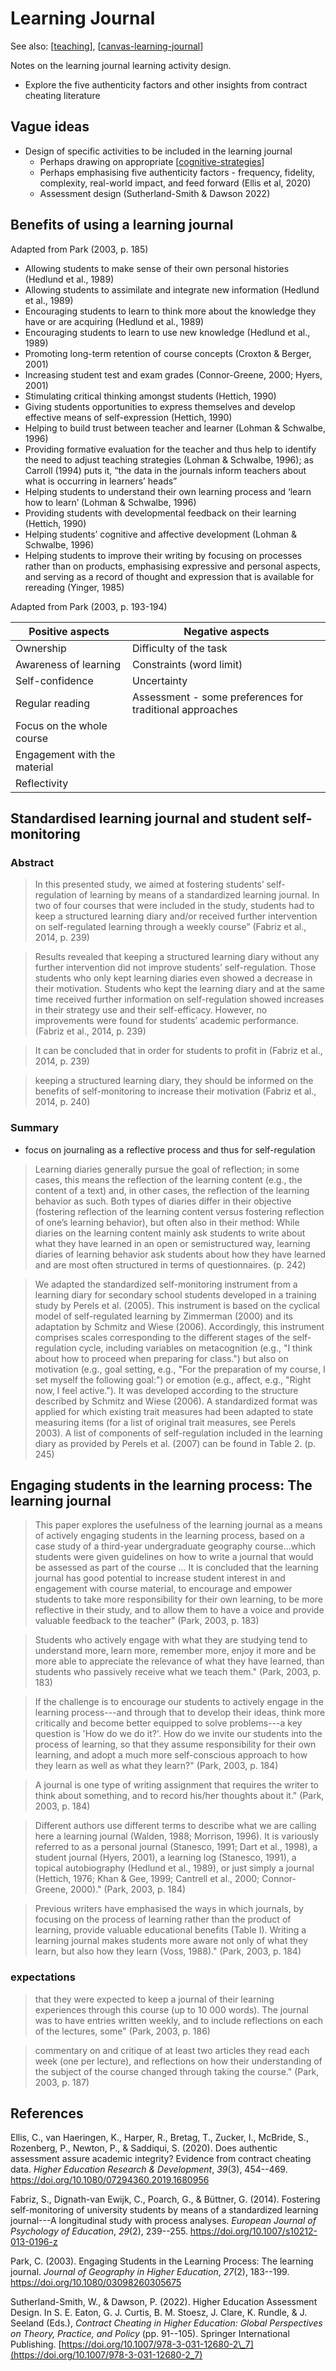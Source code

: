 # Learning Journal

See also: [[teaching]], [[canvas-learning-journal]]

Notes on the learning journal learning activity design.

- Explore the five authenticity factors and other insights from contract cheating literature 

## Vague ideas

- Design of specific activities to be included in the learning journal
  - Perhaps drawing on appropriate [[cognitive-strategies]]
  - Perhaps emphasising five authenticity factors - frequency, fidelity, complexity, real-world impact, and feed forward (Ellis et al, 2020)
  - Assessment design (Sutherland-Smith & Dawson 2022)

## Benefits of using a learning journal

Adapted from Park (2003, p. 185)

- Allowing students to make sense of their own personal histories (Hedlund et al., 1989) 
- Allowing students to assimilate and integrate new information (Hedlund et al., 1989) 
- Encouraging students to learn to think more about the knowledge they have or are acquiring (Hedlund et al., 1989) 
- Encouraging students to learn to use new knowledge (Hedlund et al., 1989) 
- Promoting long-term retention of course concepts (Croxton & Berger, 2001)
- Increasing student test and exam grades (Connor-Greene, 2000; Hyers, 2001)
- Stimulating critical thinking amongst students (Hettich, 1990)
- Giving students opportunities to express themselves and develop effective means of self-expression (Hettich, 1990)
- Helping to build trust between teacher and learner (Lohman & Schwalbe, 1996)
- Providing formative evaluation for the teacher and thus help to identify the need to adjust teaching strategies (Lohman & Schwalbe, 1996); as Carroll (1994) puts it, “the data in the journals inform teachers about what is occurring in learners’ heads” 
- Helping students to understand their own learning process and ‘learn how to learn’ (Lohman & Schwalbe, 1996) 
- Providing students with developmental feedback on their learning (Hettich, 1990) 
- Helping students’ cognitive and affective development (Lohman & Schwalbe, 1996) 
- Helping students to improve their writing by focusing on processes rather than on products, emphasising expressive and personal aspects, and serving as a record of thought and expression that is available for rereading (Yinger, 1985)

Adapted from Park (2003, p. 193-194)

| Positive aspects | Negative aspects |
| --- | --- |
| Ownership | Difficulty of the task |
| Awareness of learning | Constraints (word limit) |
| Self-confidence | Uncertainty |
| Regular reading | Assessment - some preferences for traditional approaches |
| Focus on the whole course | |
| Engagement with the material | |
| Reflectivity | |


## Standardised learning journal and student self-monitoring

### Abstract

> In this presented study, we aimed at fostering students’ self-regulation of learning by means of a standardized learning journal. In two of four courses that were included in the study, students had to keep a structured learning diary and/or received further intervention on self-regulated learning through a weekly course” (Fabriz et al., 2014, p. 239)

> Results revealed that keeping a structured learning diary without any further intervention did not improve students’ self-regulation. Those students who only kept learning diaries even showed a decrease in their motivation. Students who kept the learning diary and at the same time received further information on self-regulation showed increases in their strategy use and their self-efficacy. However, no improvements were found for students’ academic performance. (Fabriz et al., 2014, p. 239)

> It can be concluded that in order for students to profit in (Fabriz et al., 2014, p. 239)

> keeping a structured learning diary, they should be informed on the benefits of self-monitoring to increase their motivation (Fabriz et al., 2014, p. 240)

### Summary

- focus on journaling as a reflective process and thus for self-regulation

> Learning diaries generally pursue the goal of reflection; in some cases, this means the reflection of the learning content (e.g., the content of a text) and, in other cases, the reflection of the learning behavior as such. Both types of diaries differ in their objective (fostering reflection of the learning content versus fostering reflection of one’s learning behavior), but often also in their method: While diaries on the learning content mainly ask students to write about what they have learned in an open or semistructured way, learning diaries of learning behavior ask students about how they have learned and are most often structured in terms of questionnaires. (p. 242)

> We adapted the standardized self-monitoring instrument from a learning diary for secondary school students developed in a training study by Perels et al. (2005). This instrument is based on the cyclical model of self-regulated learning by Zimmerman (2000) and its adaptation by Schmitz and Wiese (2006). Accordingly, this instrument comprises scales corresponding to the different stages of the self-regulation cycle, including variables on metacognition (e.g., "I think about how to proceed when preparing for class.") but also on motivation (e.g., goal setting, e.g., "For the preparation of my course, I set myself the following goal:") or emotion (e.g., affect, e.g., "Right now, I feel active."). It was developed according to the structure described by Schmitz and Wiese (2006). A standardized format was applied for which existing trait measures had been adapted to state measuring items (for a list of original trait measures, see Perels 2003). A list of components of self-regulation included in the learning diary as provided by Perels et al. (2007) can be found in Table 2. (p. 245)

## Engaging students in the learning process: The learning journal

> This paper explores the usefulness of the learning journal as a means of actively engaging students in the learning process, based on a case study of a third-year undergraduate geography course...which students were given guidelines on how to write a journal that would be assessed as part of the course ... It is concluded that the learning journal has good potential to increase student interest in and engagement with course material, to encourage and empower students to take more responsibility for their own learning, to be more reflective in their study, and to allow them to have a voice and provide valuable feedback to the teacher" (Park, 2003, p. 183)

> Students who actively engage with what they are studying tend to understand more, learn more, remember more, enjoy it more and be more able to appreciate the relevance of what they have learned, than students who passively receive what we teach them." (Park, 2003, p. 183)

> If the challenge is to encourage our students to actively engage in the learning process---and through that to develop their ideas, think more critically and become better equipped to solve problems---a key question is 'How do we do it?'. How do we invite our students into the process of learning, so that they assume responsibility for their own learning, and adopt a much more self-conscious approach to how they learn as well as what they learn?" (Park, 2003, p. 184)

> A journal is one type of writing assignment that requires the writer to think about something, and to record his/her thoughts about it." (Park, 2003, p. 184)

> Different authors use different terms to describe what we are calling here a learning journal (Walden, 1988; Morrison, 1996). It is variously referred to as a personal journal (Stanesco, 1991; Dart et al., 1998), a student journal (Hyers, 2001), a learning log (Stanesco, 1991), a topical autobiography (Hedlund et al., 1989), or just simply a journal (Hettich, 1976; Khan & Gee, 1999; Cantrell et al., 2000; Connor-Greene, 2000)." (Park, 2003, p. 184)

> Previous writers have emphasised the ways in which journals, by focusing on the process of learning rather than the product of learning, provide valuable educational benefits (Table I). Writing a learning journal makes students more aware not only of what they learn, but also how they learn (Voss, 1988)." (Park, 2003, p. 184)

### expectations

> that they were expected to keep a journal of their learning experiences through this course (up to 10 000 words). The journal was to have entries written weekly, and to include reflections on each of the lectures, some" (Park, 2003, p. 186)

> commentary on and critique of at least two articles they read each week (one per lecture), and reflections on how their understanding of the subject of the course changed through taking the course." (Park, 2003, p. 187)

## References

Ellis, C., van Haeringen, K., Harper, R., Bretag, T., Zucker, I., McBride, S., Rozenberg, P., Newton, P., & Saddiqui, S. (2020). Does authentic assessment assure academic integrity? Evidence from contract cheating data. *Higher Education Research & Development*, *39*(3), 454--469. <https://doi.org/10.1080/07294360.2019.1680956>

Fabriz, S., Dignath-van Ewijk, C., Poarch, G., & Büttner, G. (2014). Fostering self-monitoring of university students by means of a standardized learning journal---A longitudinal study with process analyses. *European Journal of Psychology of Education*, *29*(2), 239--255. <https://doi.org/10.1007/s10212-013-0196-z>

Park, C. (2003). Engaging Students in the Learning Process: The learning journal. *Journal of Geography in Higher Education*, *27*(2), 183--199. <https://doi.org/10.1080/03098260305675>

Sutherland-Smith, W., & Dawson, P. (2022). Higher Education Assessment Design. In S. E. Eaton, G. J. Curtis, B. M. Stoesz, J. Clare, K. Rundle, & J. Seeland (Eds.), *Contract Cheating in Higher Education: Global Perspectives on Theory, Practice, and Policy* (pp. 91--105). Springer International Publishing. [https://doi.org/10.1007/978-3-031-12680-2\_7](https://doi.org/10.1007/978-3-031-12680-2_7)


[//begin]: # "Autogenerated link references for markdown compatibility"
[teaching]: teaching "Teaching"
[canvas-learning-journal]: ../CASA/CASA/canvas-learning-journal "Canvas Learning Journal"
[cognitive-strategies]: cognitive-strategies "Cognitive Strategies"
[//end]: # "Autogenerated link references"